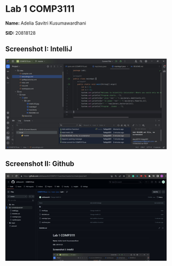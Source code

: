 <h1>Lab 1 COMP3111</h1>
<p><strong>Name: </strong>Adelia Savitri Kusumawardhani</p>
<p><strong>SID: </strong>20818128</p>

<h2>Screenshot I: IntelliJ</h2>
<img src ="./IntelliJ.jpg" />

<h2>Screenshot II: Github</h2>
<img src ="./Github.jpg" />


